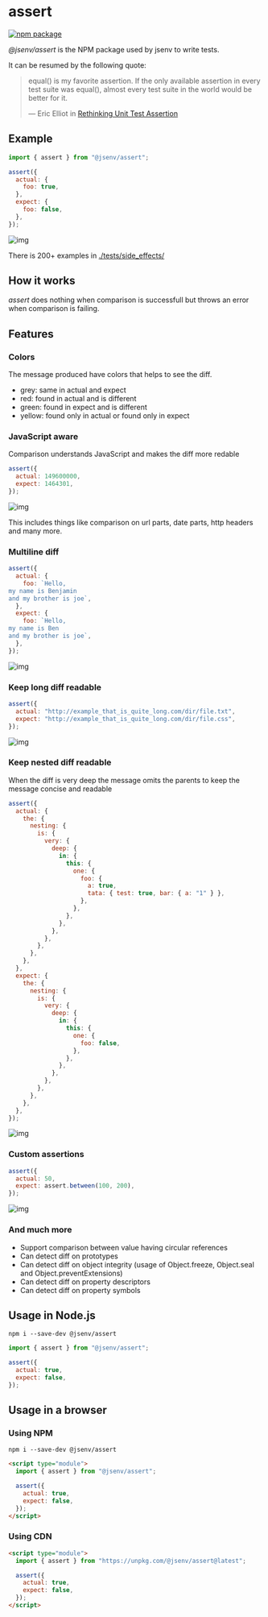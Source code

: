# assert

[![npm package](https://img.shields.io/npm/v/@jsenv/assert.svg?logo=npm&label=package)](https://www.npmjs.com/package/@jsenv/assert)

_@jsenv/assert_ is the NPM package used by jsenv to write tests.

It can be resumed by the following quote:

> equal() is my favorite assertion. If the only available assertion in every test suite was equal(), almost every test suite in the world would be better for it.
>
> — Eric Elliot in [Rethinking Unit Test Assertion](https://medium.com/javascript-scene/rethinking-unit-test-assertions-55f59358253f)

## Example

```js
import { assert } from "@jsenv/assert";

assert({
  actual: {
    foo: true,
  },
  expect: {
    foo: false,
  },
});
```

![img](./tests/_object.test.js/basic/throw.svg)

There is 200+ examples in [./tests/side_effects/](./tests/readme.md)

## How it works

_assert_ does nothing when comparison is successfull but throws an error when comparison is failing.

## Features

### Colors

The message produced have colors that helps to see the diff.

- grey: same in actual and expect
- red: found in actual and is different
- green: found in expect and is different
- yellow: found only in actual or found only in expect

### JavaScript aware

Comparison understands JavaScript and makes the diff more redable

```js
assert({
  actual: 149600000,
  expect: 1464301,
});
```

![img](./tests/_number.test.js/149_600_000_and_1_464_301/throw.svg)

This includes things like comparison on url parts, date parts, http headers and many more.

### Multiline diff

```js
assert({
  actual: {
    foo: `Hello,
my name is Benjamin
and my brother is joe`,
  },
  expect: {
    foo: `Hello,
my name is Ben
and my brother is joe`,
  },
});
```

![img](./tests/_string_multiline.test.js/second_line_contains_extra_chars/throw.svg)

### Keep long diff readable

```js
assert({
  actual: "http://example_that_is_quite_long.com/dir/file.txt",
  expect: "http://example_that_is_quite_long.com/dir/file.css",
});
```

![img](./tests/_max_columns.test.js/long_url_diff_at_end/throw.svg)

### Keep nested diff readable

When the diff is very deep the message omits the parents to keep the message concise and readable

```js
assert({
  actual: {
    the: {
      nesting: {
        is: {
          very: {
            deep: {
              in: {
                this: {
                  one: {
                    foo: {
                      a: true,
                      tata: { test: true, bar: { a: "1" } },
                    },
                  },
                },
              },
            },
          },
        },
      },
    },
  },
  expect: {
    the: {
      nesting: {
        is: {
          very: {
            deep: {
              in: {
                this: {
                  one: {
                    foo: false,
                  },
                },
              },
            },
          },
        },
      },
    },
  },
});
```

![img](./tests/_object.test.js/max_depth/throw.svg)

### Custom assertions

```js
assert({
  actual: 50,
  expect: assert.between(100, 200),
});
```

![img](./tests/_assert_between.test.js/50_is_too_small/throw.svg)

### And much more

- Support comparison between value having circular references
- Can detect diff on prototypes
- Can detect diff on object integrity (usage of Object.freeze, Object.seal and Object.preventExtensions)
- Can detect diff on property descriptors
- Can detect diff on property symbols

## Usage in Node.js

```console
npm i --save-dev @jsenv/assert
```

```js
import { assert } from "@jsenv/assert";

assert({
  actual: true,
  expect: false,
});
```

## Usage in a browser

### Using NPM

```console
npm i --save-dev @jsenv/assert
```

```html
<script type="module">
  import { assert } from "@jsenv/assert";

  assert({
    actual: true,
    expect: false,
  });
</script>
```

### Using CDN

```html
<script type="module">
  import { assert } from "https://unpkg.com/@jsenv/assert@latest";

  assert({
    actual: true,
    expect: false,
  });
</script>
```
